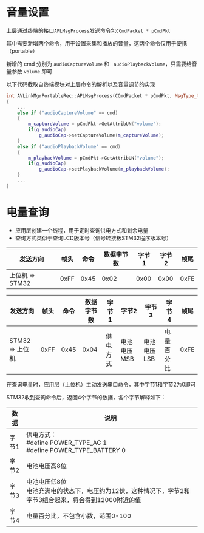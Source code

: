 # 音量设置

上层通过终端的接口`APLMsgProcess`发送命令包`CCmdPacket * pCmdPkt`

其中需要新增两个命令，用于设置采集和播放的音量，这两个命令仅用于便携（portable）

新增的 cmd 分别为 `audioCaptureVolume` 和 ` audioPlaybackVolume`，只需要给音量参数 `volume` 即可

以下代码截取自终端模块对上层命令的解析以及音量调节的实现

```cpp
int AVLinkMgrPortableRec::APLMsgProcess(CCmdPacket * pCmdPkt, MsgType_t type, CCmdPacket *ackCmdPck)
{
    ...
    else if ("audioCaptureVolume" == cmd)
    {
        m_captureVolume = pCmdPkt->GetAttribUN("volume");
        if(g_audioCap)
            g_audioCap->setCaptureVolume(m_captureVolume);
    }
    else if ("audioPlaybackVolume" == cmd)
    {
        m_playbackVolume = pCmdPkt->GetAttribUN("volume");
        if(g_audioCap)
            g_audioCap->setPlaybackVolume(m_playbackVolume);
    }
    ...   
}
```

# 电量查询

* 应用层创建一个线程，用于定时查询供电方式和剩余电量
* 查询方式类似于查询LCD版本号（信号转接板STM32程序版本号）

| 发送方向        | 帧头 | 命令 | 数据字节数 | 字节1 | 字节2 | 帧尾 |
| --------------- | ---- | ---- | ---------- | ----- | ----- | ---- |
| 上位机 => STM32 | 0xFF | 0x45 | 0x02       | 0x00  | 0x00  | 0xFE |

| 发送方向        | 帧头 | 命令 | 数据字节数 | 字节1    | 字节2       | 字节3       | 字节4      | 帧尾 |
| --------------- | ---- | ---- | ---------- | -------- | ----------- | ----------- | ---------- | ---- |
| STM32 => 上位机 | 0xFF | 0x45 | 0x04       | 供电方式 | 电池电压MSB | 电池电压LSB | 电量百分比 | 0xFE |

在查询电量时，应用层（上位机）主动发送串口命令，其中字节1和字节2为0即可

STM32收到查询命令后，返回4个字节的数据，各个字节解释如下：

| 数据  | 说明                                                         |
| ----- | ------------------------------------------------------------ |
| 字节1 | 供电方式：<br/>#define POWER_TYPE_AC				1<br/>#define POWER_TYPE_BATTERY	 0 |
| 字节2 | 电池电压高8位                                                |
| 字节3 | 电池电压低8位<br/>电池充满电的状态下，电压约为12伏，这种情况下，字节2和字节3组合起来，将会得到12000附近的值 |
| 字节4 | 电量百分比，不包含小数，范围0-100                            |

